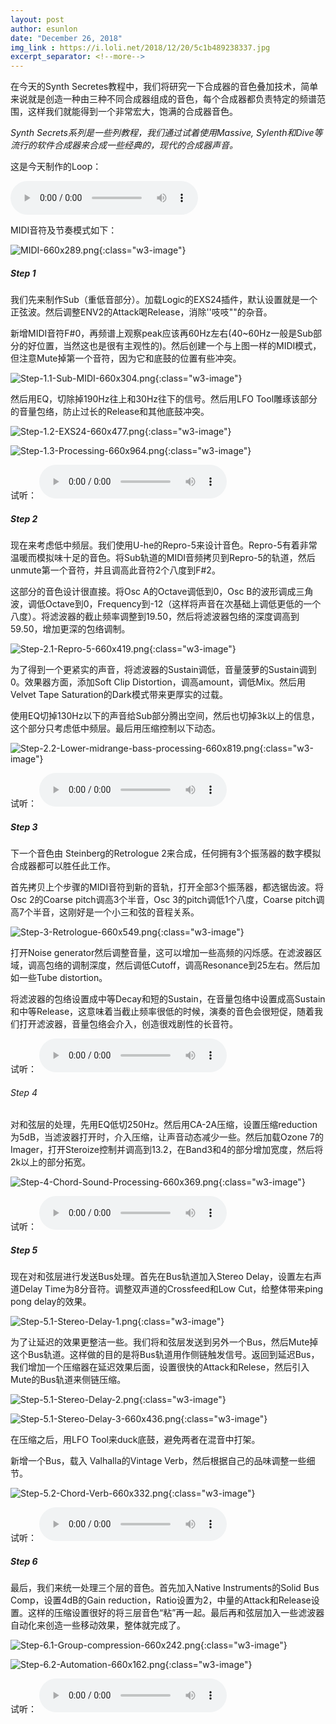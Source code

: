 ```yaml
---
layout: post
author: esunlon
date: "December 26, 2018"
img_link : https://i.loli.net/2018/12/20/5c1b489238337.jpg
excerpt_separator: <!--more-->
---
```

在今天的Synth Secretes教程中，我们将研究一下合成器的音色叠加技术，简单来说就是创造一种由三种不同合成器组成的音色，每个合成器都负责特定的频谱范围，这样我们就能得到一个非常宏大，饱满的合成器音色。
<!--more-->

*Synth Secrets系列是一些列教程，我们通过试着使用Massive, Sylenth和Dive等流行的软件合成器来合成一些经典的，现代的合成器声音。*

这是今天制作的Loop：

<audio src="http://f.cangg.cn:81/data/2018122615435042997030.mp3" controls="controls">  </audio>

MIDI音符及节奏模式如下：

![MIDI-660x289.png](https://i.loli.net/2018/12/26/5c232e1925983.png){:class="w3-image"}

##### Step 1

我们先来制作Sub（重低音部分）。加载Logic的EXS24插件，默认设置就是一个正弦波。然后调整ENV2的Attack喝Release，消除''吱吱""的杂音。

新增MIDI音符F#0，再频谱上观察peak应该再60Hz左右(40~60Hz一般是Sub部分的好位置，当然这也是很有主观性的)。然后创建一个与上图一样的MIDI模式，但注意Mute掉第一个音符，因为它和底鼓的位置有些冲突。

![Step-1.1-Sub-MIDI-660x304.png](https://i.loli.net/2018/12/26/5c232e194d1d4.png){:class="w3-image"}

然后用EQ，切除掉190Hz往上和30Hz往下的信号。然后用LFO Tool雕琢该部分的音量包络，防止过长的Release和其他底鼓冲突。

![Step-1.2-EXS24-660x477.png](https://i.loli.net/2018/12/26/5c232e19cd67b.png){:class="w3-image"}

![Step-1.3-Processing-660x964.png](https://i.loli.net/2018/12/26/5c232e19c51cf.png){:class="w3-image"}

试听：
<audio src="http://f.cangg.cn:81/data/2018122615411567625739.mp3" controls="controls">  </audio>

##### Step 2

现在来考虑低中频层。我们使用U-he的Repro-5来设计音色。Repro-5有着非常温暖而模拟味十足的音色。将Sub轨道的MIDI音频拷贝到Repro-5的轨道，然后unmute第一个音符，并且调高此音符2个八度到F#2。

这部分的音色设计很直接。将Osc A的Octave调低到0，Osc B的波形调成三角波，调低Octave到0，Frequency到-12（这样将声音在次基础上调低更低的一个八度）。将滤波器的截止频率调整到19.50，然后将滤波器包络的深度调高到59.50，增加更深的包络调制。

![Step-2.1-Repro-5-660x419.png](https://i.loli.net/2018/12/26/5c232e19dbd26.png){:class="w3-image"}

为了得到一个更紧实的声音，将滤波器的Sustain调低，音量菠萝的Sustain调到0。效果器方面，添加Soft Clip Distortion，调高amount，调低Mix。然后用Velvet Tape Saturation的Dark模式带来更厚实的过载。

使用EQ切掉130Hz以下的声音给Sub部分腾出空间，然后也切掉3k以上的信息，这个部分只考虑低中频层。最后用压缩控制以下动态。

![Step-2.2-Lower-midrange-bass-processing-660x819.png](https://i.loli.net/2018/12/26/5c232e19c9578.png){:class="w3-image"}

试听：
<audio src="http://f.cangg.cn:81/data/2018122615415413635027.mp3" controls="controls">  </audio>

##### Step 3

下一个音色由 Steinberg的Retrologue 2来合成，任何拥有3个振荡器的数字模拟合成器都可以胜任此工作。

首先拷贝上个步骤的MIDI音符到新的音轨，打开全部3个振荡器，都选锯齿波。将Osc 2的Coarse pitch调高3个半音，Osc 3的pitch调低1个八度，Coarse pitch调高7个半音，这刚好是一个小三和弦的音程关系。

![Step-3-Retrologue-660x549.png](https://i.loli.net/2018/12/26/5c232e19dd83d.png){:class="w3-image"}

打开Noise generator然后调整音量，这可以增加一些高频的闪烁感。在滤波器区域，调高包络的调制深度，然后调低Cutoff，调高Resonance到25左右。然后加如一些Tube distortion。

将滤波器的包络设置成中等Decay和短的Sustain，在音量包络中设置成高Sustain和中等Release，这意味着当截止频率很低的时候，演奏的音色会很短促，随着我们打开滤波器，音量包络会介入，创造很戏剧性的长音符。

试听：
<audio src="http://f.cangg.cn:81/data/2018122615421923352931.mp3" controls="controls">  </audio>

###### Step 4

对和弦层的处理，先用EQ低切250Hz。然后用CA-2A压缩，设置压缩reduction为5dB，当滤波器打开时，介入压缩，让声音动态减少一些。然后加载Ozone 7的Imager，打开Steroize控制并调高到13.2，在Band3和4的部分增加宽度，然后将2k以上的部分拓宽。

![Step-4-Chord-Sound-Processing-660x369.png](https://i.loli.net/2018/12/26/5c232e19a7fb4.png){:class="w3-image"}

试听：
<audio src="http://f.cangg.cn:81/data/2018122615430921835524.mp3" controls="controls">  </audio>

##### Step 5

现在对和弦层进行发送Bus处理。首先在Bus轨道加入Stereo Delay，设置左右声道Delay Time为8分音符。调整双声道的Crossfeed和Low Cut，给整体带来ping pong delay的效果。

![Step-5.1-Stereo-Delay-1.png](https://i.loli.net/2018/12/26/5c232e19a62d4.png){:class="w3-image"}


为了让延迟的效果更整洁一些。我们将和弦层发送到另外一个Bus，然后Mute掉这个Bus轨道。这样做的目的是将Bus轨道用作侧链触发信号。返回到延迟Bus，我们增加一个压缩器在延迟效果后面，设置很快的Attack和Relese，然后引入Mute的Bus轨道来侧链压缩。

![Step-5.1-Stereo-Delay-2.png](https://i.loli.net/2018/12/26/5c232e24e915c.png){:class="w3-image"}

![Step-5.1-Stereo-Delay-3-660x436.png](https://i.loli.net/2018/12/26/5c232e24d32da.png){:class="w3-image"}

在压缩之后，用LFO Tool来duck底鼓，避免两者在混音中打架。

新增一个Bus，载入 Valhalla的Vintage Verb，然后根据自己的品味调整一些细节。

![Step-5.2-Chord-Verb-660x332.png](https://i.loli.net/2018/12/26/5c232e24d737a.png){:class="w3-image"}

试听：
<audio src="http://f.cangg.cn:81/data/2018122615432993394559.mp3" controls="controls">  </audio>

##### Step 6

最后，我们来统一处理三个层的音色。首先加入Native Instruments的Solid Bus Comp，设置4dB的Gain reduction，Ratio设置为2，中量的Attack和Release设置。这样的压缩设置很好的将三层音色“粘”再一起。最后再和弦层加入一些滤波器自动化来创造一些移动效果，整体就完成了。

![Step-6.1-Group-compression-660x242.png](https://i.loli.net/2018/12/26/5c232e24df167.png){:class="w3-image"}

![Step-6.2-Automation-660x162.png](https://i.loli.net/2018/12/26/5c232e24ab0af.png){:class="w3-image"}

试听：
<audio src="http://f.cangg.cn:81/data/2018122615435042997030.mp3" controls="controls">  </audio>
